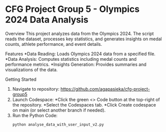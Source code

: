 # CFG Project Group 5 - Olympics 2024 Data Analysis
<!-- Overview -->
Overview
This project analyzes data from the Olympics 2024. The script reads the dataset, processes key statistics, and generates insights on medal counts, athlete performance, and event details.
<!-- Features -->
Features
*Data Reading: Loads Olympics 2024 data from a specified file.
*Data Analysis: Computes statistics including medal counts and performance metrics.
*Insights Generation: Provides summaries and visualizations of the data.
<!-- Getting Started-->
Getting Started
1. Navigate to repository: https://github.com/agapasieka/cfg-project-group5
2. Launch Codespace:
   *Click the green <> Code button at the top-right of the repository.
   *Select the Codespaces tab.
   *Click Create codespace on main (or select another branch if needed).
3. Run the Python Code:
   ```
   python analyse_data_with_user_input_v2.py
   ```
